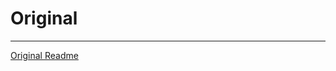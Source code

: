 # Original
---
[Original Readme](https://github.com/AUTOMATIC1111/stable-diffusion-webui/blob/master/README.md)
